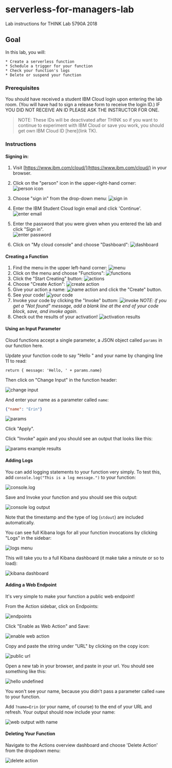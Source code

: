 # serverless-for-managers-lab
Lab instructions for THINK Lab 5790A 2018

## Goal
In this lab, you will:
	
	* Create a serverless function
	* Schedule a trigger for your function
	* Check your function's logs
	* Delete or suspend your function

### Prerequisites

You should have received a student IBM Cloud login upon entering the lab room. (You will have had to sign a release form to receive the login ID.)
	IF YOU DID NOT RECEIVE AN ID PLEASE ASK THE INSTRUCTOR FOR ONE. 
 >NOTE:  These IDs will be deactivated after THINK so if you want to continue to experiment with IBM Cloud or save you work, you should get own IBM Cloud ID [here](link TK).  


### Instructions

#### Signing in: 

1. Visit [https://www.ibm.com/cloud/](https://www.ibm.com/cloud/) in your browser.

2. Click on the "person" icon in the upper-right-hand corner:
![person icon](./images/login.png)

3. Choose "sign in" from the drop-down menu: ![sign in](./images/signin.png)

4. Enter the IBM Student Cloud login email and click 'Continue'. ![enter email](./images/email.png)
5. Enter the password that you were given when you entered the lab and click "Sign in".  
![enter password](./images/password.png)
6. Click on "My cloud console" and choose "Dashboard": ![dashboard](./images/dashboard.png)

#### Creating a Function

1. Find the menu in the upper left-hand corner: ![menu](./images/menu.png)
2. Click on the menu and choose "Functions": ![functions](./images/functions-menu.png)
3. Click the "Start Creating" button: ![actions](./images/actions.png)
4. Choose "Create Action": ![create action](./images/create-action.png)
5. Give your action a name: ![name action](./images/create-action-name.png) and click the "Create" button.
6. See your code! ![your code](./images/see-your-code.png)
7. Invoke your code by clicking the "Invoke" buttom: ![invoke](./images/invoke.png)
*NOTE: if you get a "Not found" message, add a blank line at the end of your code block, save, and invoke again.*
8. Check out the results of your activation! ![activation results](./images/activation-results.png)

#### Using an Input Parameter

Cloud functions accept a single parameter, a JSON object called `params` in our function here. 

Update your function code to say "Hello " and your name by changing line 11 to read: 

`return { message: 'Hello, ' + params.name}`

Then click on "Change Input" in the function header: 

![change input](./images/change-input.png)

And enter your name as a parameter called `name`:

````json
{"name": "Erin"}
````
![params](./images/params.png)

Click "Apply".

Click "Invoke" again and you should see an output that looks like this: 

![params example results](./images/params-results.png)


#### Adding Logs

You can add logging statements to your function very simply. To test this, add `console.log("This is a log message.")` to your function: 

![console.log](./images/console-log.png)

Save and Invoke your function and you should see this output: 

![console log output](./images/console-log-output.png)

Note that the timestamp and the type of log (`stdout`) are included automatically.

You can see full Kibana logs for all your function invocations by clicking "Logs" in the sidebar: 

![logs menu](./images/logs-menu.png)

This will take you to a full Kibana dashboard (it make take a minute or so to load): 

![kibana dashboard](./images/kibana.png)

#### Adding a Web Endpoint

It's very simple to make your function a public web endpoint! 

From the Action sidebar, click on Endpoints: 

![endpoints](./images/endpoints.png)

Click "Enable as Web Action" and Save: 

![enable web action](./images/web-action.png)

Copy and paste the string under "URL" by clicking on the copy icon:

![public url](./images/public-url.png)

Open a new tab in your browser, and paste in your url. You should see something like this: 

![hello undefined](./images/hello-undefined.png)

You won't see your name, because you didn't pass a parameter called `name` to your function. 

Add `?name=Erin` (or your name, of course) to the end of your URL and refresh. Your output should now include your name: 

![web output with name](./images/web-output-name.png)

#### Deleting Your Function

Navigate to the Actions overview dashboard and choose 'Delete Action' from the dropdown menu: 

![delete action](./images/delete-action.png)






